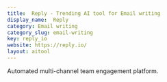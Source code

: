```yaml
---
title:  Reply - Trending AI tool for Email writing
display_name:  Reply
category: Email writing
category_slug: email-writing
key: reply_io
website: https://reply.io/
layout: aitool
---
```


Automated multi-channel team engagement platform.
